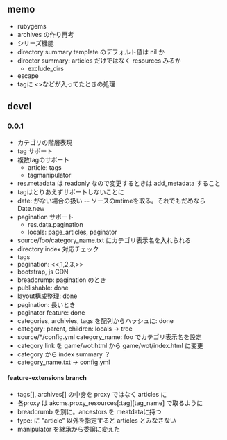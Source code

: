 ## memo
- rubygems
- archives の作り再考
- シリーズ機能
- directory summary template のデフォルト値は nil か
- director summary: articles だけではなく resources みるか
  - exclude_dirs
- escape
- tagに <>などが入ってたときの処理

## devel
### 0.0.1
- カテゴリの階層表現
- tag サポート
- 複数tagのサポート
  - article: tags
  - tagmanipulator
- res.metadata は readonly なので変更するときは add_metadata すること
- tagはとりあえずサポートしないことに
- date: がない場合の扱い
  -- ソースのmtimeを取る。それでもだめなら Date.new
- pagination サポート
  - res.data.pagination
  - locals: page_articles, paginator
- source/foo/category_name.txt にカテゴリ表示名を入れられる
- directory index 対応チェック
- tags
- pagination: <<,1,2,3,>>
- bootstrap, js CDN
- breadcrump: pagination のとき
- publishable: done
- layout構成整理: done
- pagination: 長いとき
- paginator feature: done
- categories, archivies, tags を配列からハッシュに: done
- category: parent, children: locals -> tree
- source/*/config.yml category_name: foo でカテゴリ表示名を設定
- category link を game/wot.html から game/wot/index.html に変更
- category から index summary ？
- category_name.txt -> config.yml

#### feature-extensions branch
- tags[], archives[] の中身を proxy ではなく articles に
- 各proxy は akcms.proxy_resources[:tag][tag_name] で取るように
- breadcrumb を別に。ancestors を meatdataに持つ
- type: に "article" 以外を指定すると articles とみなさない
- manipulator を継承から委譲に変えた
